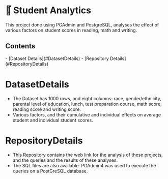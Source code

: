 <h1> 📓๋ Student Analytics </h1>
This project done using PGAdmin and PostgreSQL, analyses the effect of various factors on student scores in reading, math and writing. 

<h2> Contents </h2>
- [Dataset Details](#DatasetDetails) 
- [Repository Details](#RepositoryDetails)

# DatasetDetails 
- The Dataset has 1000 rows, and eight columns: race, gender/ethnicity, parental level of education, lunch, test preparation course, math score, reading score and writing score.
- Various factors, and their cumulative and individual effects on average student and individual student scores.

# RepositoryDetails
- This Repository contains the web link for the analysis of these projects, and the queries and the results of these analyses.
- The SQL files are also available. PGAdmin4 was used to execute the queries on a PostGreSQL database.
  
